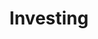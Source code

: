 ---
title: "Investing"
description: "Learn how to earn profits investing, assess risk, diversify your portfolio and make informed decisions that align with your financial goals. Explore stocks, bonds, mutual funds and more."
draft: false
---